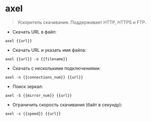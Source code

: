 # axel

> Ускоритель скачивания.
> Поддерживает HTTP, HTTPS и FTP.

- Скачать URL в файл:

`axel {{url}}`

- Скачать URL и указать имя файла:

`axel {{url}} -o {{filename}}`

- Скачать с несколькими подключениями:

`axel -n {{connections_num}} {{url}}`

- Поиск зеркал:

`axel -S {{mirror_num}} {{url}}`

- Ограничить скорость скачивания (байт в секунду):

`axel -s {{speed}} {{url}}`